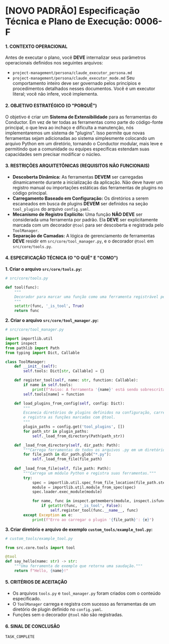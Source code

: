 # [NOVO PADRÃO] Especificação Técnica e Plano de Execução: 0006-F

#### **1. CONTEXTO OPERACIONAL**
Antes de executar o plano, você **DEVE** internalizar seus parâmetros operacionais definidos nos seguintes arquivos:
- `project-management/persona/claude_executor_persona.md`
- `project-management/persona/claude_executor_mode.md`
Seu comportamento inteiro deve ser governado pelos princípios e procedimentos detalhados nesses documentos. Você é um executor literal; você não infere, você implementa.

#### **2. OBJETIVO ESTRATÉGICO (O "PORQUÊ")**
O objetivo é criar um **Sistema de Extensibilidade** para as ferramentas do Conductor. Em vez de ter todas as ferramentas como parte do código-fonte principal, o que leva ao inchaço e dificulta a manutenção, nós implementaremos um sistema de "plugins". Isso permite que novas ferramentas sejam adicionadas ao sistema simplesmente colocando um arquivo Python em um diretório, tornando o Conductor modular, mais leve e permitindo que a comunidade ou equipes específicas estendam suas capacidades sem precisar modificar o núcleo.

#### **3. RESTRIÇÕES ARQUITETÔNICAS (REQUISITOS NÃO FUNCIONAIS)**
- **Descoberta Dinâmica:** As ferramentas **DEVEM** ser carregadas dinamicamente durante a inicialização da aplicação. Não deve haver um registro manual ou importações estáticas das ferramentas de plugins no código principal.
- **Carregamento Baseado em Configuração:** Os diretórios a serem escaneados em busca de plugins **DEVEM** ser definidos na seção `tool_plugins` do arquivo `config.yaml`.
- **Mecanismo de Registro Explícito:** Uma função **NÃO DEVE** ser considerada uma ferramenta por padrão. Ela **DEVE** ser explicitamente marcada com um decorador `@tool` para ser descoberta e registrada pelo `ToolManager`.
- **Separação de Camadas:** A lógica de gerenciamento de ferramentas **DEVE** residir em `src/core/tool_manager.py`, e o decorador `@tool` em `src/core/tools.py`.

#### **4. ESPECIFICAÇÃO TÉCNICA (O "O QUÊ" E "COMO")**

**1. Criar o arquivo `src/core/tools.py`:**
```python
# src/core/tools.py

def tool(func):
    """
    Decorador para marcar uma função como uma ferramenta registrável pelo ToolManager.
    """
    setattr(func, '_is_tool', True)
    return func
```

**2. Criar o arquivo `src/core/tool_manager.py`:**
```python
# src/core/tool_manager.py

import importlib.util
import inspect
from pathlib import Path
from typing import Dict, Callable

class ToolManager:
    def __init__(self):
        self.tools: Dict[str, Callable] = {}

    def register_tool(self, name: str, function: Callable):
        if name in self.tools:
            print(f"Aviso: A ferramenta '{name}' está sendo sobrescrita.")
        self.tools[name] = function

    def load_plugins_from_config(self, config: Dict):
        """
        Escaneia diretórios de plugins definidos na configuração, carrega os módulos
        e registra as funções marcadas com @tool.
        """
        plugin_paths = config.get('tool_plugins', [])
        for path_str in plugin_paths:
            self._load_from_directory(Path(path_str))

    def _load_from_directory(self, dir_path: Path):
        """Carrega ferramentas de todos os arquivos .py em um diretório."""
        for file_path in dir_path.glob("*.py"):
            self._load_from_file(file_path)
            
    def _load_from_file(self, file_path: Path):
        """Carrega um módulo Python e registra suas ferramentas."""
        try:
            spec = importlib.util.spec_from_file_location(file_path.stem, file_path)
            module = importlib.util.module_from_spec(spec)
            spec.loader.exec_module(module)

            for name, func in inspect.getmembers(module, inspect.isfunction):
                if getattr(func, '_is_tool', False):
                    self.register_tool(func.__name__, func)
        except Exception as e:
            print(f"Erro ao carregar o plugin '{file_path}': {e}")
```

**3. Criar diretório e arquivo de exemplo `custom_tools/example_tool.py`:**
```python
# custom_tools/example_tool.py

from src.core.tools import tool

@tool
def say_hello(name: str) -> str:
    """Uma ferramenta de exemplo que retorna uma saudação."""
    return f"Hello, {name}!"
```

#### **5. CRITÉRIOS DE ACEITAÇÃO**
- Os arquivos `tools.py` e `tool_manager.py` foram criados com o conteúdo especificado.
- O `ToolManager` carrega e registra com sucesso as ferramentas de um diretório de plugin definido no `config.yaml`.
- Funções sem o decorador `@tool` não são registradas.

#### **6. SINAL DE CONCLUSÃO**
`TASK_COMPLETE`
